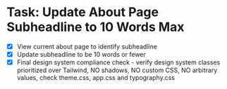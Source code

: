 # Task: Update About Page Subheadline to 10 Words Max

- [x] View current about page to identify subheadline
- [x] Update subheadline to be 10 words or fewer
- [x] Final design system compliance check - verify design system classes prioritized over Tailwind, NO shadows, NO custom CSS, NO arbitrary values, check theme.css, app.css and typography.css
